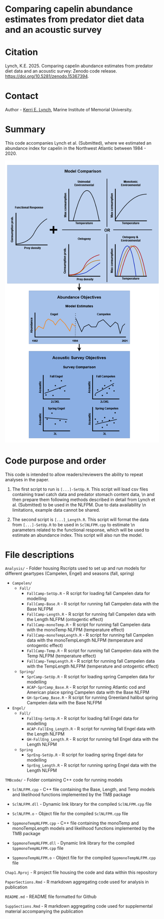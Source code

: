 # Comparing capelin abundance estimates from predator diet data and an acoustic survey

# Citation
Lynch, K.E. 2025. Comparing capelin abundance estimates from predator diet data and an acoustic survey: Zenodo code release. <https://doi.org/10.5281/zenodo.15367394>.

# Contact

Author - [Kerri E. Lynch](Kerri.Lynch@mi.mun.ca), Marine Institute of Memorial University. 

# Summary

This code accompanies Lynch et al. (Submitted), where we estimated an abundance index for capelin in the Northwest Atlantic between 1984 - 2020.

<img src="./Figures/Methods.png"/>

# Code purpose and order

This code is intended to allow readers/reviewers the ability to repeat analyses in the paper.

1. The first script to run is `[...]-SetUp.R`. This script will load csv files containing trawl catch data and predator stomach content data, 
\n and then prepare them following methods described in detail from Lynch et al. (Submitted) to be used in the NLFPM. Due to data availability
\n limitations, example data cannot be shared.

2. The second script is `[...]_Length.R`. This script will format the data from `[...]-SetUp.R` to be used in `SclNLFPM.cpp` to estimate 
\n parameters related to the functional response, which will be used to estimate an abundance index. This script will also run the model.

# File descriptions

`Analysis/` - Folder housing Rscripts used to set up and run models for different geartypes (Campelen, Engel) and seasons (fall, spring)

* `Campelen/`
    + `Fall/`
      - `FallCamp-SetUp.R` - R script for loading fall Campelen data for modelling
      - `FallCamp-Base.R` - R script for running fall Campelen data with the Base NLFPM
      - `FallCamp-Length.R` - R script for running fall Campelen data with the Length NLFPM (ontogentic effect)
      - `FallCamp-monoTemp.R` - R script for running fall Campelen data with the monoTemp NLFPM (temperature effect)
      - `FallCamp-monoTempLength.R` - R script for running fall Campelen data with the monoTempLength NLFPM (temperature and ontogentic effect)
      - `FallCamp-Temp.R` - R script for running fall Campelen data with the Temp NLFPM (temperature effect)
      - `FallCamp-TempLength.R` - R script for running fall Campelen data with the TempLength NLFPM (temperature and ontogentic effect)
    + `Spring/`
      - `SprCamp-SetUp.R` - R script for loading spring Campelen data for modelling
      - `ACAP-SprCamp_Base.R` - R script for running Atlantic cod and American plaice spring Campelen data with the Base NLFPM
      - `GH-SprCamp_Base.R` - R script for running Greenland halibut spring Campelen data with the Base NLFPM
* `Engel/`
    + `Fall/`
      - `FallEng-SetUp.R` - R script for loading fall Engel data for modelling 
      - `ACAP-FallEng_Length.R` - R script for running fall Engel data with the Length NLFPM
      - `GH-FallEng_Length.R` - R script for running fall Engel data with the Length NLFPM
    + `Spring`
      - `SprEng-SetUp.R` - R script for loading spring Engel data for modelling
      - `SprEng_Length.R` - R script for running spring Engel data with the Length NLFPM

`TMBcode/` - Folder containing C++ code for running models 

* `SclNLFPM.cpp` - C++ file containing the Base, Length, and Temp models and likelihood functions implemented by the TMB package
* `SclNLFPM.dll` - Dynamic link library for the compiled `SclNLFPM.cpp` file
* `SclNLFPM.o` - Object file for the compiled `SclNLFPM.cpp` file

* `SppmonoTempNLFPM.cpp` - C++ file containing the monoTemp and monoTempLength models and likelihood functions implemented by the TMB package
* `SppmonoTempNLFPM.dll` - Dynamic link library for the compiled `SppmonoTempNLFPM.cpp` file
* `SppmonoTempNLFPM.o` - Object file for the compiled `SppmonoTempNLFPM.cpp` file


`Chap1.Rproj` - R project file housing the code and data within this repository

`PaperSections.Rmd` - R markdown aggregating code used for analysis in publication

`README.md` - README file formatted for Github

`SuppSections.Rmd` - R markdown aggregating code used for supplemental material accompanying the publication



